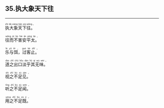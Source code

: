 ## 35.执大象天下往
---


<ruby><rb> 执大象天下往。 </rb> <rt> zhí  dà  xiàng  tiān  xià  wǎng 。</rt>
</ruby>

<ruby><rb> 往而不害安平太。 </rb> <rt> wǎng  ér  bù  hài  ān  píng  tài 。</rt>
</ruby>

<ruby><rb> 乐与饵，过客止。 </rb> <rt> lè  yǔ  ěr ， guò  kè  zhǐ 。</rt>
</ruby>

<ruby><rb> 道之出口淡乎其无味。 </rb> <rt> dào  zhī  chū  kǒu  dàn  hū  qí  wú  wèi 。</rt>
</ruby>

<ruby><rb> 视之不足见。 </rb> <rt> shì  zhī  bù  zú  jiàn 。</rt>
</ruby>

<ruby><rb> 听之不足闻。 </rb> <rt> tīng  zhī  bù  zú  wén 。</rt>
</ruby>

<ruby><rb> 用之不足既。 </rb> <rt> yòng  zhī  bù  zú  jì 。</rt>
</ruby>

<ruby><rb>  </rb> <rt></rt>
</ruby>

